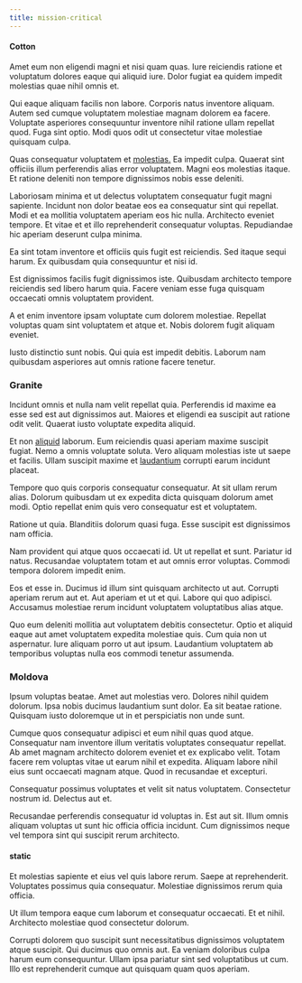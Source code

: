 ```yaml
---
title: mission-critical
---
```


#### Cotton

Amet eum non eligendi magni et nisi quam quas. Iure reiciendis ratione et voluptatum dolores eaque qui aliquid iure. Dolor fugiat ea quidem impedit molestias quae nihil omnis et.

Qui eaque aliquam facilis non labore. Corporis natus inventore aliquam. Autem sed cumque voluptatem molestiae magnam dolorem ea facere. Voluptate asperiores consequuntur inventore nihil ratione ullam repellat quod. Fuga sint optio. Modi quos odit ut consectetur vitae molestiae quisquam culpa.

Quas consequatur voluptatem et [molestias.](/facere/temporibus/adipisci/dot_com_infrastructure_microchip.md) Ea impedit culpa. Quaerat sint officiis illum perferendis alias error voluptatem. Magni eos molestias itaque. Et ratione deleniti non tempore dignissimos nobis esse deleniti.

Laboriosam minima et ut delectus voluptatem consequatur fugit magni sapiente. Incidunt non dolor beatae eos ea consequatur sint qui repellat. Modi et ea mollitia voluptatem aperiam eos hic nulla. Architecto eveniet tempore. Et vitae et et illo reprehenderit consequatur voluptas. Repudiandae hic aperiam deserunt culpa minima.

Ea sint totam inventore et officiis quis fugit est reiciendis. Sed itaque sequi harum. Ex quibusdam quia consequuntur et nisi id.

Est dignissimos facilis fugit dignissimos iste. Quibusdam architecto tempore reiciendis sed libero harum quia. Facere veniam esse fuga quisquam occaecati omnis voluptatem provident.

A et enim inventore ipsam voluptate cum dolorem molestiae. Repellat voluptas quam sint voluptatem et atque et. Nobis dolorem fugit aliquam eveniet.

Iusto distinctio sunt nobis. Qui quia est impedit debitis. Laborum nam quibusdam asperiores aut omnis ratione facere tenetur.

### Granite

Incidunt omnis et nulla nam velit repellat quia. Perferendis id maxime ea esse sed est aut dignissimos aut. Maiores et eligendi ea suscipit aut ratione odit velit. Quaerat iusto voluptate expedita aliquid.

Et non [aliquid](/facere/temporibus/adipisci/quasi/content.md) laborum. Eum reiciendis quasi aperiam maxime suscipit fugiat. Nemo a omnis voluptate soluta. Vero aliquam molestias iste ut saepe et facilis. Ullam suscipit maxime et [laudantium](/earum/et/logistical_cambridgeshire_maroon.md) corrupti earum incidunt placeat.

Tempore quo quis corporis consequatur consequatur. At sit ullam rerum alias. Dolorum quibusdam ut ex expedita dicta quisquam dolorum amet modi. Optio repellat enim quis vero consequatur est et voluptatem.

Ratione ut quia. Blanditiis dolorum quasi fuga. Esse suscipit est dignissimos nam officia.

Nam provident qui atque quos occaecati id. Ut ut repellat et sunt. Pariatur id natus. Recusandae voluptatem totam et aut omnis error voluptas. Commodi tempora dolorem impedit enim.

Eos et esse in. Ducimus id illum sint quisquam architecto ut aut. Corrupti aperiam rerum aut et. Aut aperiam et ut et qui. Labore qui quo adipisci. Accusamus molestiae rerum incidunt voluptatem voluptatibus alias atque.

Quo eum deleniti mollitia aut voluptatem debitis consectetur. Optio et aliquid eaque aut amet voluptatem expedita molestiae quis. Cum quia non ut aspernatur. Iure aliquam porro ut aut ipsum. Laudantium voluptatem ab temporibus voluptas nulla eos commodi tenetur assumenda.

### Moldova

Ipsum voluptas beatae. Amet aut molestias vero. Dolores nihil quidem dolorum. Ipsa nobis ducimus laudantium sunt dolor. Ea sit beatae ratione. Quisquam iusto doloremque ut in et perspiciatis non unde sunt.

Cumque quos consequatur adipisci et eum nihil quas quod atque. Consequatur nam inventore illum veritatis voluptates consequatur repellat. Ab amet magnam architecto dolorem eveniet et ex explicabo velit. Totam facere rem voluptas vitae ut earum nihil et expedita. Aliquam labore nihil eius sunt occaecati magnam atque. Quod in recusandae et excepturi.

Consequatur possimus voluptates et velit sit natus voluptatem. Consectetur nostrum id. Delectus aut et.

Recusandae perferendis consequatur id voluptas in. Est aut sit. Illum omnis aliquam voluptas ut sunt hic officia officia incidunt. Cum dignissimos neque vel tempora sint qui suscipit rerum architecto.

#### static

Et molestias sapiente et eius vel quis labore rerum. Saepe at reprehenderit. Voluptates possimus quia consequatur. Molestiae dignissimos rerum quia officia.

Ut illum tempora eaque cum laborum et consequatur occaecati. Et et nihil. Architecto molestiae quod consectetur dolorum.

Corrupti dolorem quo suscipit sunt necessitatibus dignissimos voluptatem atque suscipit. Qui ducimus quo omnis aut. Ea veniam doloribus culpa harum eum consequuntur. Ullam ipsa pariatur sint sed voluptatibus ut cum. Illo est reprehenderit cumque aut quisquam quam quos aperiam.
